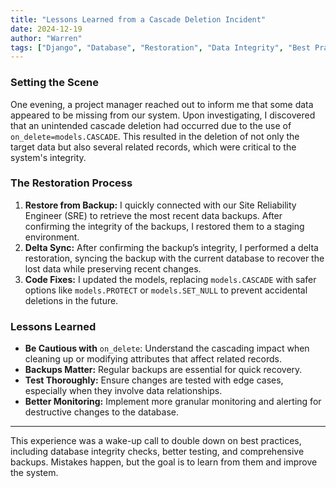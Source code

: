 ```yaml
---
title: "Lessons Learned from a Cascade Deletion Incident"
date: 2024-12-19
author: "Warren"
tags: ["Django", "Database", "Restoration", "Data Integrity", "Best Practices"]
---
```


### Setting the Scene

One evening, a project manager reached out to inform me that some data appeared to be missing from our system. Upon investigating, I discovered that an unintended cascade deletion had occurred due to the use of `on_delete=models.CASCADE`. This resulted in the deletion of not only the target data but also several related records, which were critical to the system's integrity.

### The Restoration Process

1. **Restore from Backup:** I quickly connected with our Site Reliability Engineer (SRE) to retrieve the most recent data backups. After confirming the integrity of the backups, I restored them to a staging environment.
2. **Delta Sync:** After confirming the backup’s integrity, I performed a delta restoration, syncing the backup with the current database to recover the lost data while preserving recent changes.
3. **Code Fixes:** I updated the models, replacing `models.CASCADE` with safer options like `models.PROTECT` or `models.SET_NULL` to prevent accidental deletions in the future.

### Lessons Learned

- **Be Cautious with** `on_delete`: Understand the cascading impact when cleaning up or modifying attributes that affect related records.
- **Backups Matter:** Regular backups are essential for quick recovery.
- **Test Thoroughly:** Ensure changes are tested with edge cases, especially when they involve data relationships.
- **Better Monitoring:** Implement more granular monitoring and alerting for destructive changes to the database.

---

This experience was a wake-up call to double down on best practices, including database integrity checks, better testing, and comprehensive backups. Mistakes happen, but the goal is to learn from them and improve the system.
